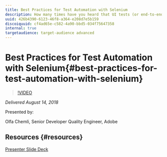```yaml
---
title: Best Practices for Test Automation with Selenium
description: How many times have you heard that UI tests (or end-to-end tests) are unreliable and hard to maintain?  And yet, UI can be stable and reliable. There are principles to follow.  In this session I will go over the 10 top best practices, based on my recent experience with Selenium. The example framework and code snippets are based on Selenium WebDriver in Java, but principles apply to other implementations including WebDriverIO(Javascript).
uuid: 426b4390-6123-46f8-a364-e208d7e5b159
discoiquuid: cf4ad65e-c582-4a90-bbd5-034f75647358
internal: true
targetaudience: target-audience advanced
---
```


# Best Practices for Test Automation with Selenium{#best-practices-for-test-automation-with-selenium}

>[!VIDEO](https://video.tv.adobe.com/v/23331/?quality=9)

*Delivered August 14, 2018*

Presented by:

Olfa Chemli, Senior Developer Quality Engineer, Adobe

## Resources {#resources}

[Presenter Slide Deck](https://wiki.corp.adobe.com/pages/viewpage.action?pageId=745013335&preview=/745013335/1524964150/SeleniumBestPractices.pdf#GraniteGems-knowledgetransferprogram-[AdobeInternal]-August14th:BestPracticesforTestAutomationwithSelenium)
